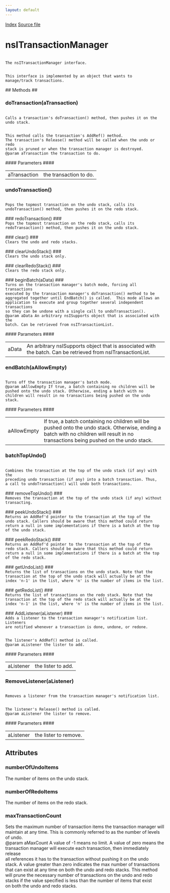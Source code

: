 ```yaml
---
layout: default
---
```

<div id='links'><a href="../index.html">Index</a>
<a href="http://dxr.mozilla.org/mozilla-central/source/editor/txmgr/nsITransactionManager.idl">Source file</a>
</div>

# nsITransactionManager #
<code>  
The nsITransactionManager interface.  
<P>  
This interface is implemented by an object that wants to  
manage/track transactions.  
  
</code>
## Methods ##

### doTransaction(aTransaction) ###
<code>  
Calls a transaction's doTransaction() method, then pushes it on the  
undo stack.  
<P>  
This method calls the transaction's AddRef() method.  
The transaction's Release() method will be called when the undo or redo  
stack is pruned or when the transaction manager is destroyed.  
@param aTransaction the transaction to do.  
  
</code>
#### Parameters ####

<table>

<tr>
<td>aTransaction</td>
<td>the transaction to do.  
</td>
</tr>

</table>

### undoTransaction() ###
<code>  
Pops the topmost transaction on the undo stack, calls its  
undoTransaction() method, then pushes it on the redo stack.  
  
</code>
### redoTransaction() ###
<code>  
Pops the topmost transaction on the redo stack, calls its  
redoTransaction() method, then pushes it on the undo stack.  
  
</code>
### clear() ###
<code>  
Clears the undo and redo stacks.  
  
</code>
### clearUndoStack() ###
<code>  
Clears the undo stack only.  
  
</code>
### clearRedoStack() ###
<code>  
Clears the redo stack only.  
  
</code>
### beginBatch(aData) ###
<code>  
Turns on the transaction manager's batch mode, forcing all transactions  
executed by the transaction manager's doTransaction() method to be  
aggregated together until EndBatch() is called.  This mode allows an  
application to execute and group together several independent transactions  
so they can be undone with a single call to undoTransaction().  
@param aData An arbitrary nsISupports object that is associated with the  
batch. Can be retrieved from nsITransactionList.  
  
</code>
#### Parameters ####

<table>

<tr>
<td>aData</td>
<td>An arbitrary nsISupports object that is associated with the  
batch. Can be retrieved from nsITransactionList.  
</td>
</tr>

</table>

### endBatch(aAllowEmpty) ###
<code>  
Turns off the transaction manager's batch mode.  
@param aAllowEmpty If true, a batch containing no children will be  
pushed onto the undo stack. Otherwise, ending a batch with no  
children will result in no transactions being pushed on the undo stack.  
  
</code>
#### Parameters ####

<table>

<tr>
<td>aAllowEmpty</td>
<td>If true, a batch containing no children will be  
pushed onto the undo stack. Otherwise, ending a batch with no  
children will result in no transactions being pushed on the undo stack.  
</td>
</tr>

</table>

### batchTopUndo() ###
<code>  
Combines the transaction at the top of the undo stack (if any) with the  
preceding undo transaction (if any) into a batch transaction. Thus,  
a call to undoTransaction() will undo both transactions.  
  
</code>
### removeTopUndo() ###
<code>  
Removes the transaction at the top of the undo stack (if any) without  
transacting.  
  
</code>
### peekUndoStack() ###
<code>  
Returns an AddRef'd pointer to the transaction at the top of the  
undo stack. Callers should be aware that this method could return  
return a null in some implementations if there is a batch at the top  
of the undo stack.  
  
</code>
### peekRedoStack() ###
<code>  
Returns an AddRef'd pointer to the transaction at the top of the  
redo stack. Callers should be aware that this method could return  
return a null in some implementations if there is a batch at the top  
of the redo stack.  
  
</code>
### getUndoList() ###
<code>  
Returns the list of transactions on the undo stack. Note that the  
transaction at the top of the undo stack will actually be at the  
index 'n-1' in the list, where 'n' is the number of items in the list.  
  
</code>
### getRedoList() ###
<code>  
Returns the list of transactions on the redo stack. Note that the  
transaction at the top of the redo stack will actually be at the  
index 'n-1' in the list, where 'n' is the number of items in the list.  
  
</code>
### AddListener(aListener) ###
<code>  
Adds a listener to the transaction manager's notification list. Listeners  
are notified whenever a transaction is done, undone, or redone.  
<P>  
The listener's AddRef() method is called.  
@param aListener the lister to add.  
  
</code>
#### Parameters ####

<table>

<tr>
<td>aListener</td>
<td>the lister to add.  
</td>
</tr>

</table>

### RemoveListener(aListener) ###
<code>  
Removes a listener from the transaction manager's notification list.  
<P>  
The listener's Release() method is called.  
@param aListener the lister to remove.  
  
</code>
#### Parameters ####

<table>

<tr>
<td>aListener</td>
<td>the lister to remove.  
</td>
</tr>

</table>

## Attributes ##

### numberOfUndoItems ###
  
The number of items on the undo stack.  
  

### numberOfRedoItems ###
  
The number of items on the redo stack.  
  

### maxTransactionCount ###
  
Sets the maximum number of transaction items the transaction manager will  
maintain at any time. This is commonly referred to as the number of levels  
of undo.  
@param aMaxCount A value of -1 means no limit. A value of zero means the  
transaction manager will execute each transaction, then immediately release  
all references it has to the transaction without pushing it on the undo  
stack. A value greater than zero indicates the max number of transactions  
that can exist at any time on both the undo and redo stacks. This method  
will prune the necessary number of transactions on the undo and redo  
stacks if the value specified is less than the number of items that exist  
on both the undo and redo stacks.  
  
